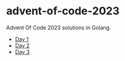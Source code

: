# advent-of-code-2023

Advent Of Code 2023 solutions in Golang.

* [Day 1](day-1/REAME.md)
* [Day 2](day-2/REAME.md)
* [Day 3](day-3/REAME.md)
